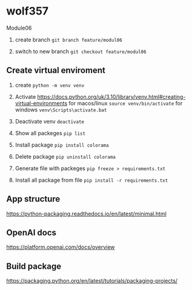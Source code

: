 # wolf357
Module06


1) create branch 
```git branch feature/modul06```


2) switch to new branch
```git checkout feature/modul06```


## Create virtual enviroment

1) create 
```python -m venv venv```

2) Activate  https://docs.python.org/uk/3.10/library/venv.html#creating-virtual-environments
for macos/linux ```source venv/bin/activate```
for windows ```venv\Scripts\activate.bat```

3) Deactivate venv
```deactivate```

4) Show all packeges
```pip list```

5) Install package
```pip install colorama```

6) Delete package
```pip uninstall colorama```

7) Generate file with packeges
```pip freeze > requirements.txt```

8) Install all package from file
```pip install -r requirements.txt```


## App structure
https://python-packaging.readthedocs.io/en/latest/minimal.html

## OpenAI docs
https://platform.openai.com/docs/overview

## Build package
https://packaging.python.org/en/latest/tutorials/packaging-projects/
